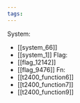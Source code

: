 ```yaml
---
tags:
---
```

System:
- [[system_66]]
- [[system_1]]
Flag:
- [[flag_12142]]
- [[flag_9476]]
Fn:
- [[t2400_function6]]
- [[t2400_function7]]
- [[t2400_function9]]
